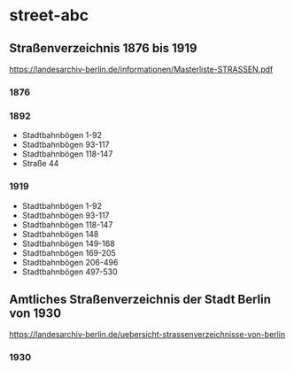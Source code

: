 # street-abc

## Straßenverzeichnis 1876 bis 1919

https://landesarchiv-berlin.de/informationen/Masterliste-STRASSEN.pdf

### 1876

### 1892

- Stadtbahnbögen 1-92
- Stadtbahnbögen 93-117
- Stadtbahnbögen 118-147
- Straße 44

### 1919

- Stadtbahnbögen 1-92
- Stadtbahnbögen 93-117
- Stadtbahnbögen 118-147
- Stadtbahnbögen 148
- Stadtbahnbögen 149-168
- Stadtbahnbögen 169-205
- Stadtbahnbögen 206-496
- Stadtbahnbögen 497-530

## Amtliches Straßenverzeichnis der Stadt Berlin von 1930

https://landesarchiv-berlin.de/uebersicht-strassenverzeichnisse-von-berlin

### 1930


